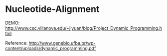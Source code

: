 # Nucleotide-Alignment

DEMO:
http://www.csc.villanova.edu/~jiyuan/blog/Project_Dynamic_Programming.html

Reference:
http://www.genebio.ufba.br/wp-content/uploads/dynamic_programming.pdf
